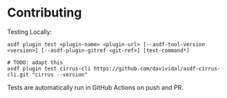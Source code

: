# Contributing

Testing Locally:

```shell
asdf plugin test <plugin-name> <plugin-url> [--asdf-tool-version <version>] [--asdf-plugin-gitref <git-ref>] [test-command*]

# TODO: adapt this
asdf plugin test cirrus-cli https://github.com/davividal/asdf-cirrus-cli.git "cirrus --version"
```

Tests are automatically run in GitHub Actions on push and PR.
